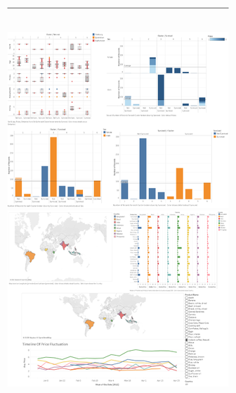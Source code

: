 ---
<br/><img src='/images/titanic_viz.PNG' width='650' height='400' class='center'>
<br/><img src='/images/food_prices.PNG' width='650' height='400' class='center'>
--
